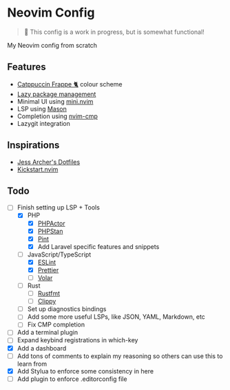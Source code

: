 # Neovim Config

> 🚧 This config is a work in progress, but is somewhat functional!

My Neovim config from scratch

## Features

-   [Catppuccin Frappe 🐈](https://github.com/catppuccin/nvim) colour scheme
-   [Lazy package management](https://github.com/folke/lazy.nvim)
-   Minimal UI using [mini.nvim](https://github.com/echasnovski/mini.nvim)
-   LSP using [Mason](https://github.com/williamboman/mason.nvim)
-   Completion using [nvim-cmp](https://github.com/hrsh7th/nvim-cmp)
-   Lazygit integration

## Inspirations

-   [Jess Archer's Dotfiles](https://github.com/jessarcher/dotfiles)
-   [Kickstart.nvim](https://github.com/nvim-lua/kickstart.nvim)

## Todo

-   [ ] Finish setting up LSP + Tools
    -   [x] PHP
        -   [x] [PHPActor](https://github.com/phpactor/phpactor)
        -   [x] [PHPStan](https://phpstan.org/)
        -   [x] [Pint](https://laravel.com/docs/10.x/pint)
        -   [x] Add Laravel specific features and snippets
    -   [ ] JavaScript/TypeScript
        -   [x] [ESLint](https://eslint.org)
        -   [x] [Prettier](https://prettier.io)
        -   [ ] [Volar](https://github.com/vuejs/language-tools)
    -   [ ] Rust
        -   [ ] [Rustfmt](https://github.com/rust-lang/rustfmt)
        -   [ ] [Clippy](https://github.com/rust-lang/rust-clippy)
    -   [ ] Set up diagnostics bindings
    -   [ ] Add some more useful LSPs, like JSON, YAML, Markdown, etc
    -   [ ] Fix CMP completion
-   [ ] Add a terminal plugin
-   [ ] Expand keybind registrations in which-key
-   [x] Add a dashboard
-   [ ] Add tons of comments to explain my reasoning so others can use this to learn from
-   [x] Add Stylua to enforce some consistency in here
-   [ ] Add plugin to enforce .editorconfig file
